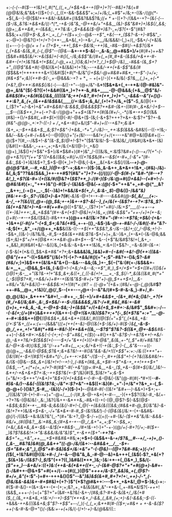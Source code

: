 +:-*(_-(_--#(*_$--+!&)+!_#(*(_((_+_/+$&+&+-+(@+)+?(--#&)+?&_(+_#(@_@&!&;&"&&+(($+(-/-_(_((+-&&-$_&&_$"+;+/+/&;(_+#$"+/&;+-((&-_/(@(*-+_$(_&--)-@($&!+++_&_&!-&&&_#+(_/&$&?&&$?&;_(($+*+$_-((+?-/(&&+-$+?-$_(&(-(--($-/&_&?&:+&&*&/((-*(*_-+&-)&"&_-@++&/+"+&&__(&)-$&"&#+)+)&$(/_&&;(@+;_&++&#_+-(&&&;_++?&:&-_$+*&&&*($-@+)&?-_+/$?(_+-$"(#&?&$&;++_/(@+$-&_&+:_+_(_/-+($_++;(--@_&--+*$"_+&(--+_($&?-&-*+)-#_$&"_-+:-@+)-@&?()+!+/+?-)+*-__&+&(_+)-+&-_/+__/&/&&&!-(_)+/(_-$&+_/-(_+&)&((+---)-)-@_$(++!+($?+$+_-*+!_$&+-$&!&;-++)&_-#&--$_#(/-*+&$?(/&*(_(+&&-&(&_#_(-(_@$"--(@&*--__&+-++$-&(--_&-&;_@+#&$+)_/+___(#(#+)+_+_&?($&#+#&$(*&/+:+&($&)+(-#()(_-/&;&$$"&/(#+(_+(#_#+&-(&$&/+&+_+-_#-&_#+-(_+!+)&?&&+!+$&(_/-@_++)_)()&;&)+!+?_/_)+$_@-/&)__-#&&_-(&_$+?+"_((@$"&&+#(*-@&)(&+(+&(&&)+!+?&;--_-+&&/-*+(+&-$$"&&(#($_$&&+!+*+*+++&+!()&#($(+_#(*_-&/&"(*_)+$&/-@+#&#+#&*_-+-$"-)+/+;(#&+$"+;&)(++#-$(_-_+*-@&&&:-+$?+*_+-+(+(/-)($++&/&(_-$?&__(_)+_+(-*(*&?_@+++:&#&$(/&_(-(*---*&((-+"--(@+/&"-&__+!($&*&+(_+-+*&:(@-#&)&"-@+_&!&"($(-$?((+!+&&#((&*_)+?+*-&_#&+____-@-@&&&;(+&__@$"&/-_&#&$(#+;+&(#(&(/&&_(((((&"&;+*(+&?_#+!+(+*_)+)+"-_-&&&--&"(+()()-*+:&?_&_(+_(&++&!&$&_&(____(/+:&$+;&_&/_(+!+?+/&_+($"-__$_&(@(++(_($?+"+/-&+)+*&"+#+&&#_/-_&:&_&$_@&&&$$?+*&#-(&+-((#(#-_&*&/-)+$-_-__$--((&$++_)+*+(-_+?-&-/(@_@+"++_$+(&?++(#(&(#+/-_-*(/&*-++$()(_&&(#&)-+()_/+$&#(_+#+$_(+!(@(-_#_/-@&+($-(&;(-&+$?+++?+&+-&:$?+"$?+-&*(#&"-@(@-_+:+?-(($-)+/_++$&+-#()+*&/(_$"-#+)+((--+&?+;&:&*(&+_+;-$++&&+$__&;$?+$&"-)+&&_-*+"_/-/&)--_++:&$(&_&&-&#&!(_-_-((-+!&;-&&/_--_&&_-(+_#-/+_&_&+(--@(@_)()+"(+(_&!----&_&!+;_/+/(+---+&"_#_@+&(@_&_#+((--@($+?(#_--/&$+!-_&"(&-$_$_/_@+!_-$?+"($&"&!&!-$--&!&)&/_/(#&#(/&*&*-(&)(/&#((+-&&&-_-++-_+;+&+/&:(+&!(@-)-_+&()(@+)_)&$()+/+$&"+$+)_/&*_$&#+)(#+)&"_/-(((&/&_+:&!$?&#_+(-()-*-*+/$?($+"-(-@+*+*&?(/(*(++"$"((+&&((&&;+#(/+/((+?&$_&_(_#+_--&$(+-#+_(-&"+"(#-&&:_$&_-)+)&)&$+?_$+$-@(*_)+?-@&;(-&*__&(+&+:&$(/((&__-_-+)-@-@(@$"&#_--#_+&)_)(@+-$"_-+;&&+--)($-)&_&-&++_&*&++!&*_-(#&)-/&)-&(_&;$"$?$?&&($&&_)++-++#$?(#&"+"_)+?+_-((/(((/_/-@-$(#-(+"&#-*(#--+?&!_)_+$?(&-#+:(+((&/_#_(_@&?+(_$$?+*_)-/(#-)($-/&:_@+#(*()+&&)--(*+#+!-/-@_#&!&#_)($+:_+$"+*+)&"()-#($-/-(&)&$-@&(_-+:(@(-_$+"++&"+_+#-@(*__&?__&++;_(-+()+__-_$(-_-_)&)+!+&&/_&+$(+_/-_&:&-_$_)-@&(()-/&_&"&)(#&:++-$-_$?-/(&()+)-&+?(#___(-_&)&_-@+!+-+*-*_#----&&&#(@__-$(_&/___(+:-&-/_-+?(&(/((_@+-(@_$&;+-+)&+-+$?-&(--)_(+/&(+-(&$?+-+?+:$?&_$?-(&(++&?&!+)-*&-+#(++#+__@_((+$"&!_-_($?+)+"+#(/-/&:+*$"___((-++--+((*-)&)+++:_&_+&$&"(#_+_-&+(+$?-@&)+/+)&_+;(#&-&$&"+"_++-_/+)+$(*-$&;()+#(*_--*--+$&/($&)_)-#&+++__+)(@++_+&!(_&:+?_#+"-*(#-*+:-*$?&;+$_&(-_(_+&-+)&*+_(/-#(/+"-(+$_$+;&?&(+#_$_+-+-(()_-&$-)&-_@-+-#&!-/-/&#((-#+"&?--&;_$(*-_&"_-+/(@++_+&$__&((&-((*--+$(++"&$&?_&-/&--*(*&)+;(/_/-@&;+!-)-*-$&+_((&-)-/&?&/&_-#_$-_+$&(&++#&:$?&_-$+/+)+_&:-)&+_(+-&*(-(&-@&;&&($+;&)+_$"+/+*(@&*+:+*&#-@+#+$_+--$"+&--(+$"&/&#$?&!+(_&+_-+_&&)_#(#&#(+&/--&((/&_(*&:&:-&+&+*+!&)&_+:&+((+$&?-$_--$&*-&(#-(&-+:(*_-_$-&(*(*&:()_$&+_&+#&"+?+;_&+__&&&&)&*_)&*&)_+_#_$-(-$&#(*-+&!-@(++:((&&-@&"(*+++"_-($($+$&#$"(/&(+?(-(_+?-*&_&/_#()_(+"+;$"-#&?+-()&;$?-_&#(#&/+;_)+)&$+*+(&!&+&"&+()--&&---&&;(&_)+-_$($-($"&:(#(+-/&$&&+-&:+__+__-@&&_$+(&_(-&__@+!-*(+&;_/+&--&;-+$"_#_)_$+/+$+"+$+((#+/(_()&(_+()_@_)+;&-__+"(_&?&-+!+"&$_&+;&((+_(_((-&(+!+___+_-$_$(/-*_&(&((&#_#(*+"(_-$(@$?+#_-+&&/+)+#+-+(&!&"&$-#+(+"$"+)-@_$+*+_+$+)__&-+#&/+"&/+&&)()-+-&&$&:+!+!(#(*+:(#$?-(($-@+"(+&_+:(#&/+*-@-(_@(*&#__$?++-#&__@+_+!&)(/_@(/_$--(++--$-_(@+$-)--&"&/(#+$-#-&-&_)-#+/_#-@_@(/&)+_&*+*+"&#+!_--#++_-_$(-+)_/+#+&&$+_-(&+_#(*&;()&!-_+?(*(#_/+&(/&;&#-_&:_$+$&/-+-$-/(&&&&$_/&?-/+#_#&(_#&:+-&#()+)+_++&_&_-&_+-@+$-$&;-)+(&$&"+/(+&(+$_$+#+:-&_/&#$"_$&#+:-/_---(-&(+;(/+_(#+)&_&++++)_(&++-(-_@+!(&+/&)($&?+;+*(-_$(*$?&"+:+"__-@-+-#+:&$_&++(@(___(@&$&+_&&+&*+((&&!_#(((@($(_+"+*$"(_(*&&_+&:(/+:$"&+_((++:(*+--*(*&&&"(*((_+(++(+-&)-@((&(+$-)&/+)-#($-)_&__(_-&-$-@_/_++_+!+"&#(*+#&+-#&!-)(*+&&+((&_--$?$"$?&?-$((&*_@+-&$__&#&-+*+)_-(-&&+#+:+&&(-(-(+;+(--$"+#&(_+($_)(-+#()++&"-*&?_$-/-+&?&*+!-*&/-@_-&++?&/+$($&$(+(----$+/+"&*+(+)((+#-@&"_&(&_+-*(_$"+#_/+#&?&?&/-@+:&*-#_)(/&$_)&"(/-++*+#+(__+;+;&/+&+!(-+(&:_$-)-(__&"&-_--+((-@(@+*__-&&/_(-@_$&;$?_&+;&+&?&!-+-#()&"&&_-&/+!((+$$"+:+:-/&:((+*+"+-()&!(#(+-$+!(#$?(+&#+*(/-_(++-+:+$&"-/($--(-_#++(&$"+!-(+?&((&&#&!+-&/(&-*(@&--*_$&_&+(/&!+!+!--+!-)_(-#&+(#&_&_+$_#-+$"+&-+_++!+++$+"()&$_--*_+(*+(+_+/+?-#(#$"-#(-_+&"(@+:_#+&__+&-_($_+&--$(#+$(/&/_)&!--&*+/-*&+&+$?+:&;-++$$?&(+-$"(*&)(#($_$_)&!+"+;&_-$+(+"&/+:-$+++"_/+&+)+"&$+)(+(+&$&+-(-#--&_-@&(-(&"(@-#(#(_-*_#+!(--__#-*_#_)&-&/_)--_&&(_-(_((&!$?&;-/&"+:$?+*&"-+&$((+:&)(#-_+"-)+/&"+?&+_+-(_$-@-@+(-)()&?_$-#__-(&)(/-/+)($-)+)-__-_@&#-#(-((&!+"&#+--)_-&&+)+$+;+-_/((&)&"(#-(+!-#--+)+"-@+/___(-/(#_&-@-+&+(*-#--__-)(++$$?((&/-#_-&(+-+?+?&-(@&)&(-_&:_)&?(/&++-&*++&_-#&+((-+(-(@_@$?-$(-&$(@_$-+&$&;&$(*-*-__#&-&;&&(&(/-#+!-(_@(-+(&&(&(((&&;(#&&+#-@_$(/&"&)-&-(&!+?+_+)&/_&+$+&-_-/+"&*&*-#-#_$-(&!(_&_&!_)-*(-(@&(&*(/&:+-(+-&&#&_-@(/_(-/((&$-+&:&(&?&"(_-*(#+"&:+?_@-$-/-*+*((+_(_(-+#-(&/-*($+*&"&/&:-&&&-#&/+_(#(@&?__&:+#&_&;(#+&+-+--@_/_&+"+_+;$"+:-$&_+;(+&/_&&+&_&*-$_&_-_-&!_$(*+#&$-__/_#+!_&-*+!-)+"-+-)(@_/+(-#+?(/+;-#($+-_)&?$?&&&!+:+"&:&&&/&/&"&)$"_+-&++($+"_-___$++$?&-&__$+"+__+&"_++___+$+#&#&+_#&;__+;+$+(-(&$&+-&-*+/$?&__#--+/_-+)+_()-(_&-__#&?&)&#(@_&&++"((-@-/&/(&+:--&#&&+__/__-$+-($+"&#+;&"_)_@$"+#-$&)&$+/&:+_&"+"-(-@&)--(@+?&#-#&;+)(_-/+!(*($(_+!&?&#(@((&:+#-/_/+-&--@&"&_&_-#-@--&)+&+++(_(&$(_-_$?_+&(+?_$(&+)&-_/(&$?-)_$_/$"(++?((_)&#&((*+*_)&;-)&:+*-+(_()&*_)_$&/(_-($"++_)--&+&/+:((+)&:(++&-&(*&*+((*-_-/-(&#-@$?+"+*+#(@+)-_&#+_-$($_)-/&#++-@&+$"+#(++/(--+(#((_)(@$"+*+++/&-$?_&&)&_+(_@$?-#+/+_&"(*+:$"-)+#+-+++&()()$"--&"_)&)&$(&+#_#+?+!+:_++)-/-*_(-@&/&&-&&)&+-#+$_#&)+(+?-)$"(*$?_@_#&++:---$+*_+&*&!_@+$-)&;(-+:__-#($-#-&()-+(&+:&*+-(*-(+;+;&?_+_+&(&(&#(_&"-*+&-(_+-#&*&!$?(_-++_+!(&&$_+++-/-)+(+"$?+"_+_(&#-+&?&(-&+-_/(#&;&?-#+&-_&*(&+/_/&(+#($_(_(&_++&*&_+!&:+/--+)-$$"(*++&+_/-&&_(_&#_(+;+)-&(-&&&;-$-((*-+&&&*-+_+&(((_&&+&;$"$?-_+$$"+--/_)(-(_(_+;&*+#(#-(($+;+#&$+++$-&-&_($?++(*-&-#-&-@+"()_(-(_&&:_+-+(+_/&/(-(/+!-_+)_-&/_@_&&!((_:_:
